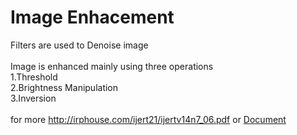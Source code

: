 # Image Enhacement
Filters are used to Denoise image\
\
Image is enhanced mainly using three operations\
1.Threshold\
2.Brightness Manipulation\
3.Inversion\
\
for more http://irphouse.com/ijert21/ijertv14n7_06.pdf or [Document](https://github.com/Nived151/Image_enhacement/blob/main/20847-IJERT.pdf)
